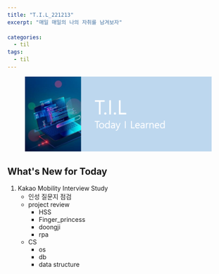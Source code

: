 ```yaml
---
title: "T.I.L_221213"
excerpt: "매일 매일의 나의 자취를 남겨보자"

categories:
  - til
tags:
  - til
---
```

<figure>
    <img src="/assets/images/til_image.png">
</figure>

## What's New for Today   
1. Kakao Mobility Interview Study
    - 인성 질문지 점검
    - project review
        - HSS
        - Finger_princess
        - doongji
        - rpa
    - CS
        - os
        - db
        - data structure

    


        
    
